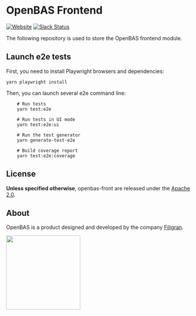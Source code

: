 # OpenBAS Frontend

[![Website](https://img.shields.io/badge/website-openbas.io-blue.svg)](https://filigran.io/)
[![Slack Status](https://img.shields.io/badge/slack-3K%2B%20members-4A154B)](https://community.filigran.io)

The following repository is used to store the OpenBAS frontend module.

## Launch e2e tests

First, you need to install Playwright browsers and dependencies:
```
yarn playwright install
```

Then, you can launch several e2e command line:
```
    # Run tests
    yarn test:e2e

    # Run tests in UI mode
    yarn test:e2e:ui
    
    # Run the test generator
    yarn generate-test-e2e
    
    # Build coverage report
    yarn test:e2e:coverage
```

## License

**Unless specified otherwise**, openbas-front are released under the [Apache 2.0](https://github.com/OpenBAS-Platform/injectors/blob/master/LICENSE).

## About

OpenBAS is a product designed and developed by the company [Filigran](https://filigran.io).

<a href="https://filigran.io" alt="Filigran"><img src="https://filigran.io/wp-content/uploads/2023/08/filigran_text_medium.png" width="200" /></a>
